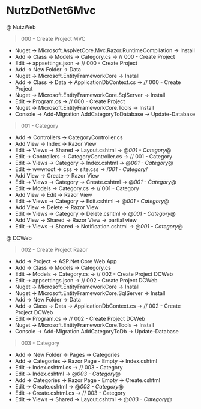 # NutzDotNet6Mvc

@ NutzWeb

> 000 - Create Project MVC

- Nuget -> Microsoft.AspNetCore.Mvc.Razor.RuntimeCompilation -> Install
- Add -> Class -> Models -> Category.cs -> // 000 - Create Project
- Edit -> appsettings.json -> // 000 - Create Project
- Add -> New Folder -> Data
- Nuget -> Microsoft.EntityFrameworkCore -> Install
- Add -> Class -> Data -> ApplicationDbContext.cs -> // 000 - Create Project
- Nuget -> Microsoft.EntityFrameworkCore.SqlServer -> Install
- Edit -> Program.cs -> // 000 - Create Project
- Nuget -> Microsoft.EntityFrameworkCore.Tools -> Install
- Console -> Add-Migration AddCategoryToDatabase -> Update-Database

> 001 - Category

- Add -> Controllers -> CategoryController.cs
- Add View -> Index -> Razor View
- Edit -> Views -> Shared -> Layout.cshtml -> @*001 - Category*@
- Edit -> Controllers -> CategoryController.cs -> // 001 - Category
- Edit -> Views -> Category -> Index.cshtml -> @*001 - Category*@
- Edit -> wwwroot -> css -> site.css -> /*001 - Category*/
- Add View -> Create -> Razor View
- Edit -> Views -> Category -> Create.cshtml -> @*001 - Category*@
- Edit -> Models -> Category.cs -> // 001 - Category
- Add View -> Edit -> Razor View
- Edit -> Views -> Category -> Edit.cshtml -> @*001 - Category*@
- Add View -> Delete -> Razor View
- Edit -> Views -> Category -> Delete.cshtml -> @*001 - Category*@
- Add View -> Shared -> Razor View -> partial view
- Edit -> Views -> Shared -> Notification.cshtml -> @*001 - Category*@

@ DCWeb

> 002 - Create Project Razor

- Add -> Project -> ASP.Net Core Web App
- Add -> Class -> Models -> Category.cs
- Edit -> Models -> Category.cs -> // 002 - Create Project DCWeb
- Edit -> appsettings.json -> // 002 - Create Project DCWeb
- Nuget -> Microsoft.EntityFrameworkCore -> Install
- Nuget -> Microsoft.EntityFrameworkCore.SqlServer -> Install
- Add -> New Folder -> Data
- Add -> Class -> Data -> ApplicationDbContext.cs -> // 002 - Create Project DCWeb
- Edit -> Program.cs -> // 002 - Create Project DCWeb
- Nuget -> Microsoft.EntityFrameworkCore.Tools -> Install
- Console -> Add-Migration AddCategoryToDb -> Update-Database

> 003 - Category

- Add -> New Folder -> Pages -> Categories
- Add -> Categories -> Razor Page - Empty -> Index.cshtml
- Edit -> Index.cshtml.cs -> // 003 - Category
- Edit -> Index.cshtml -> @*003 - Category*@
- Add -> Categories -> Razor Page - Empty -> Create.cshtml
- Edit -> Create.cshtml -> @*003 - Category*@
- Edit -> Create.cshtml.cs -> // 003 - Category
- Edit -> Views -> Shared -> Layout.cshtml -> @*003 - Category*@

